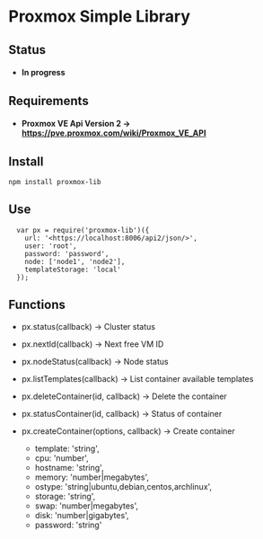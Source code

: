 # Proxmox Simple Library

## Status

- #### In progress

## Requirements

- #### Proxmox VE Api Version 2 -> <https://pve.proxmox.com/wiki/Proxmox_VE_API>

## Install

```
npm install proxmox-lib
```

## Use

```
  var px = require('proxmox-lib')({
    url: '<https://localhost:8006/api2/json/>',
    user: 'root',
    password: 'password',
    node: ['node1', 'node2'],
    templateStorage: 'local'
  });
```

## Functions

- px.status(callback) -> Cluster status

- px.nextId(callback) -> Next free VM ID

- px.nodeStatus(callback) -> Node status

- px.listTemplates(callback) -> List container available templates

- px.deleteContainer(id, callback) -> Delete the container

- px.statusContainer(id, callback) -> Status of container

- px.createContainer(options, callback) -> Create container

  - template: 'string',
  - cpu: 'number',
  - hostname: 'string',
  - memory: 'number|megabytes',
  - ostype: 'string|ubuntu,debian,centos,archlinux',
  - storage: 'string',
  - swap: 'number|megabytes',
  - disk: 'number|gigabytes',
  - password: 'string'
